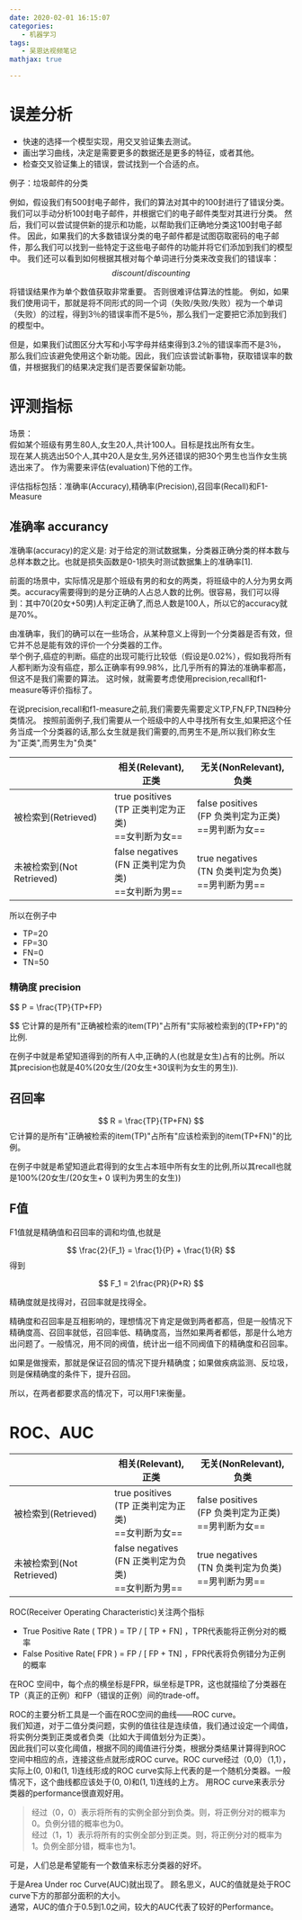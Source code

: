 ```yaml
---
date: 2020-02-01 16:15:07
categories:
   - 机器学习
tags:
   - 吴恩达视频笔记
mathjax: true

---
```

# 误差分析
- 快速的选择一个模型实现，用交叉验证集去测试。
- 画出学习曲线，决定是需要更多的数据还是更多的特征，或者其他。
- 检查交叉验证集上的错误，尝试找到一个合适的点。
<!--more-->


例子：垃圾邮件的分类

例如，假设我们有500封电子邮件，我们的算法对其中的100封进行了错误分类。 我们可以手动分析100封电子邮件，并根据它们的电子邮件类型对其进行分类。 然后，我们可以尝试提供新的提示和功能，以帮助我们正确地分类这100封电子邮件。 因此，如果我们的大多数错误分类的电子邮件都是试图窃取密码的电子邮件，那么我们可以找到一些特定于这些电子邮件的功能并将它们添加到我们的模型中。 我们还可以看到如何根据其根对每个单词进行分类来改变我们的错误率：
$$ discount/discounting $$ 



将错误结果作为单个数值获取非常重要。 否则很难评估算法的性能。 例如，如果我们使用词干，那就是将不同形式的同一个词（失败/失败/失败）视为一个单词（失败）的过程，得到3％的错误率而不是5％，那么我们一定要把它添加到我们的模型中。

但是，如果我们试图区分大写和小写字母并结束得到3.2％的错误率而不是3％，那么我们应该避免使用这个新功能。因此，我们应该尝试新事物，获取错误率的数值，并根据我们的结果决定我们是否要保留新功能。

# 评测指标

场景：<br/>
假如某个班级有男生80人,女生20人,共计100人。目标是找出所有女生。<br/>
现在某人挑选出50个人,其中20人是女生,另外还错误的把30个男生也当作女生挑选出来了。
作为需要来评估(evaluation)下他的工作。

评估指标包括：准确率(Accuracy),精确率(Precision),召回率(Recall)和F1-Measure


## 准确率 accurancy
准确率(accuracy)的定义是: 对于给定的测试数据集，分类器正确分类的样本数与总样本数之比。也就是损失函数是0-1损失时测试数据集上的准确率[1].

前面的场景中，实际情况是那个班级有男的和女的两类，将班级中的人分为男女两类。accuracy需要得到的是分正确的人占总人数的比例。很容易，我们可以得到：其中70(20女+50男)人判定正确了,而总人数是100人，所以它的accuracy就是70%。

由准确率，我们的确可以在一些场合，从某种意义上得到一个分类器是否有效，但它并不总是能有效的评价一个分类器的工作。<br/>
举个例子,癌症的判断。癌症的出现可能行比较低（假设是0.02%），假如我将所有人都判断为没有癌症，那么正确率有99.98%，比几乎所有的算法的准确率都高，但这不是我们需要的算法。
这时候，就需要考虑使用precision,recall和f1-measure等评价指标了。

在说precision,recall和f1-measure之前,我们需要先需要定义TP,FN,FP,TN四种分类情况。
按照前面例子,我们需要从一个班级中的人中寻找所有女生,如果把这个任务当成一个分类器的话,那么女生就是我们需要的,而男生不是,所以我们称女生为"正类",而男生为"负类"



  &nbsp;|  相关(Relevant),正类 | 无关(NonRelevant),负类
---|---|---
被检索到(Retrieved) | true positives<br/>(TP 正类判定为正类)<br/> ==女判断为女==| false positives<br/>(FP 负类判定为正类) <br/>==男判断为女==
未被检索到(Not Retrieved) |false negatives<br/>(FN 正类判定为负类)<br/>==女判断为男==|true negatives<br/>(TN 负类判定为负类)<br/>==男判断为男==

所以在例子中
- TP=20
- FP=30
- FN=0
- TN=50


### 精确度 precision

$$
P = \frac{TP}{TP+FP}

$$
它计算的是所有"正确被检索的item(TP)"占所有"实际被检索到的(TP+FP)"的比例.

在例子中就是希望知道得到的所有人中,正确的人(也就是女生)占有的比例。所以其precision也就是40%(20女生/(20女生+30误判为女生的男生)).


## 召回率

$$ R = \frac{TP}{TP+FN} $$
它计算的是所有"正确被检索的item(TP)"占所有"应该检索到的item(TP+FN)"的比例。

在例子中就是希望知道此君得到的女生占本班中所有女生的比例,所以其recall也就是100%(20女生/(20女生+ 0 误判为男生的女生))

## F值
F1值就是精确值和召回率的调和均值,也就是

$$
\frac{2}{F_1} = \frac{1}{P} + \frac{1}{R} 
$$
得到

$$
F_1 = 2\frac{PR}{P+R}
$$


精确度就是找得对，召回率就是找得全。

精确度和召回率是互相影响的，理想情况下肯定是做到两者都高，但是一般情况下精确度高、召回率就低，召回率低、精确度高，当然如果两者都低，那是什么地方出问题了。一般情况，用不同的阀值，统计出一组不同阀值下的精确度和召回率。

如果是做搜索，那就是保证召回的情况下提升精确度；如果做疾病监测、反垃圾，则是保精确度的条件下，提升召回。

所以，在两者都要求高的情况下，可以用F1来衡量。


# ROC、AUC
  &nbsp;|  相关(Relevant),正类 | 无关(NonRelevant),负类
---|---|---
被检索到(Retrieved) | true positives<br/>(TP 正类判定为正类)<br/> ==女判断为女==| false positives<br/>(FP 负类判定为正类) <br/>==男判断为女==
未被检索到(Not Retrieved) |false negatives<br/>(FN 正类判定为负类)<br/>==女判断为男==|true negatives<br/>(TN 负类判定为负类)<br/>==男判断为男==

ROC(Receiver Operating Characteristic)关注两个指标
- True Positive Rate ( TPR )  = TP / [ TP + FN] ，TPR代表能将正例分对的概率
- False Positive Rate( FPR ) = FP / [ FP + TN] ，FPR代表将负例错分为正例的概率

在ROC 空间中，每个点的横坐标是FPR，纵坐标是TPR，这也就描绘了分类器在TP（真正的正例）和FP（错误的正例）间的trade-off。

ROC的主要分析工具是一个画在ROC空间的曲线——ROC curve。<br/>
我们知道，对于二值分类问题，实例的值往往是连续值，我们通过设定一个阈值，将实例分类到正类或者负类（比如大于阈值划分为正类）。<br/>
因此我们可以变化阈值，根据不同的阈值进行分类，根据分类结果计算得到ROC空间中相应的点，连接这些点就形成ROC curve。ROC curve经过（0,0）（1,1），实际上(0, 0)和(1, 1)连线形成的ROC curve实际上代表的是一个随机分类器。一般情况下，这个曲线都应该处于(0, 0)和(1, 1)连线的上方。
用ROC curve来表示分类器的performance很直观好用。
> 经过（0，0）表示将所有的实例全部分到负类。则，将正例分对的概率为0。负例分错的概率也为0。<br/>
> 经过（1，1）表示将所有的实例全部分到正类。则，将正例分对的概率为1。负例全部分错，概率也为1。

可是，人们总是希望能有一个数值来标志分类器的好坏。

于是Area Under roc Curve(AUC)就出现了。
顾名思义，AUC的值就是处于ROC curve下方的那部分面积的大小。<br/>
通常，AUC的值介于0.5到1.0之间，较大的AUC代表了较好的Performance。